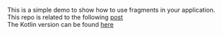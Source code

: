 This is a simple demo to show how to use fragments in your application.  
This repo is related to the following [post](http://mobiledevhub.com/2017/11/21/android-fundamentals-what-are-fragments-and-how-to-use-them/)   
The Kotlin version can be found [here](https://github.com/MChehab94/Fragment-Demo-Kotlin)
